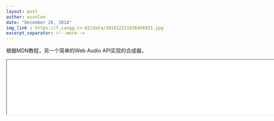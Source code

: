 ```yaml
---
layout: post
author: esunlon
date: "December 26, 2018"
img_link : https://f.cangg.cn:82/data/201812211036456931.jpg
excerpt_separator: <!--more-->
---
```

根据MDN教程，另一个简单的Web Audio API实现的合成器，
<!--more-->
<iframe src="/single_page/simple_keyboard_synth.html" width="860px"></iframe>
